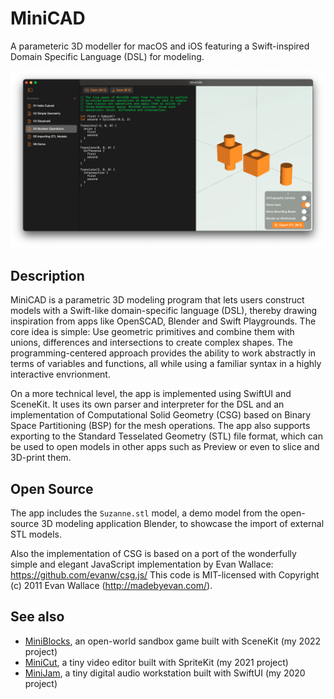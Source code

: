 # MiniCAD

A parameteric 3D modeller for macOS and iOS featuring a Swift-inspired Domain Specific Language (DSL) for modeling.

![Screenshot](Screenshots/App.png)

## Description

MiniCAD is a parametric 3D modeling program that lets users construct models with a Swift-like domain-specific language (DSL), thereby drawing inspiration from apps like OpenSCAD, Blender and Swift Playgrounds. The core idea is simple: Use geometric primitives and combine them with unions, differences and intersections to create complex shapes. The programming-centered approach provides the ability to work abstractly in terms of variables and functions, all while using a familiar syntax in a highly interactive envrionment.

On a more technical level, the app is implemented using SwiftUI and SceneKit. It uses its own parser and interpreter for the DSL and an implementation of Computational Solid Geometry (CSG) based on Binary Space Partitioning (BSP) for the mesh operations. The app also supports exporting to the Standard Tesselated Geometry (STL) file format, which can be used to open models in other apps such as Preview or even to slice and 3D-print them.

## Open Source

The app includes the `Suzanne.stl` model, a demo model from the open-source 3D modeling application Blender, to showcase the import of external STL models.

Also the implementation of CSG is based on a port of the wonderfully simple and elegant JavaScript implementation by Evan Wallace: https://github.com/evanw/csg.js/ This code is MIT-licensed with Copyright (c) 2011 Evan Wallace (http://madebyevan.com/).

## See also

* [MiniBlocks](https://github.com/fwcd/mini-blocks), an open-world sandbox game built with SceneKit (my 2022 project)
* [MiniCut](https://github.com/fwcd/mini-cut), a tiny video editor built with SpriteKit (my 2021 project)
* [MiniJam](https://github.com/fwcd/mini-jam), a tiny digital audio workstation built with SwiftUI (my 2020 project)
